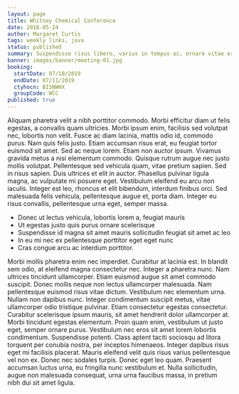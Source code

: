 ```yaml
---
layout: page
title: Whitney Chemical Conference
date: 2016-05-24
author: Margaret Curtis
tags: weekly links, java
status: published
summary: Suspendisse risus libero, varius in tempus ac, ornare vitae eros.
banner: images/banner/meeting-01.jpg
booking:
  startDate: 07/10/2019
  endDate: 07/11/2019
  ctyhocn: BISNWHX
  groupCode: WCC
published: true
---
```

Aliquam pharetra velit a nibh porttitor commodo. Morbi efficitur diam ut felis egestas, a convallis quam ultricies. Morbi ipsum enim, facilisis sed volutpat nec, lobortis non velit. Fusce ac diam lacinia, mattis odio id, commodo purus. Nam quis felis justo. Etiam accumsan risus erat, eu feugiat tortor euismod sit amet. Sed ac neque lorem. Etiam non auctor ipsum. Vivamus gravida metus a nisi elementum commodo. Quisque rutrum augue nec justo mollis volutpat. Pellentesque sed vehicula quam, vitae pretium sapien.
Sed in risus sapien. Duis ultrices et elit in auctor. Phasellus pulvinar ligula magna, ac vulputate mi posuere eget. Vestibulum eleifend eu arcu non iaculis. Integer est leo, rhoncus et elit bibendum, interdum finibus orci. Sed malesuada felis vehicula, pellentesque augue et, porta diam. Integer eu risus convallis, pellentesque urna eget, semper massa.

* Donec ut lectus vehicula, lobortis lorem a, feugiat mauris
* Ut egestas justo quis purus ornare scelerisque
* Suspendisse id magna sit amet mauris sollicitudin feugiat sit amet ac leo
* In eu mi nec ex pellentesque porttitor eget eget nunc
* Cras congue arcu ac interdum porttitor.

Morbi mollis pharetra enim nec imperdiet. Curabitur at lacinia est. In blandit sem odio, at eleifend magna consectetur nec. Integer a pharetra nunc. Nam ultrices tincidunt ullamcorper. Etiam euismod augue sit amet commodo suscipit. Donec mollis neque non lectus ullamcorper malesuada. Nam pellentesque euismod risus vitae dictum. Vestibulum nec elementum urna. Nullam non dapibus nunc. Integer condimentum suscipit metus, vitae ullamcorper odio tristique pulvinar. Etiam consectetur egestas consectetur. Curabitur scelerisque ipsum mauris, sit amet hendrerit dolor ullamcorper at. Morbi tincidunt egestas elementum.
Proin quam enim, vestibulum ut justo eget, semper ornare purus. Vestibulum nec eros sit amet lorem lobortis condimentum. Suspendisse potenti. Class aptent taciti sociosqu ad litora torquent per conubia nostra, per inceptos himenaeos. Integer dapibus risus eget mi facilisis placerat. Mauris eleifend velit quis risus varius pellentesque vel non ex. Donec nec sodales turpis. Donec eget leo quam. Praesent accumsan luctus urna, eu fringilla nunc vestibulum et. Nulla sollicitudin, augue non malesuada consequat, urna urna faucibus massa, in pretium nibh dui sit amet ligula.

